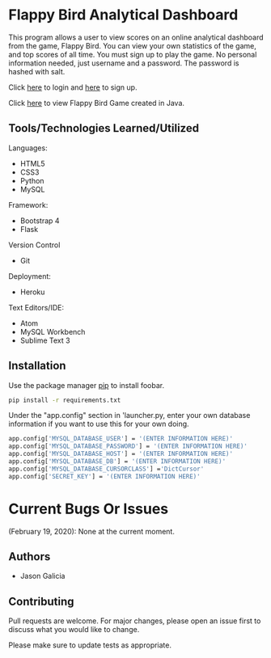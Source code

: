 # Flappy Bird Analytical Dashboard

This program allows a user to view scores on an online analytical dashboard from the game, Flappy Bird.
You can view your own statistics of the game, and  top scores of all time.
You must sign up to play the game. No personal information needed, just username and a password.
The password is hashed with salt.

Click [here](https://fbird-analytical-dashboard.herokuapp.com/login) to login and [here](https://fbird-analytical-dashboard.herokuapp.com/signup) to sign up. 

Click [here](https://github.com/jasongalicia/Flappy-Bird-Game-Java) to view Flappy Bird Game created in Java.

## Tools/Technologies Learned/Utilized

Languages:
- HTML5
- CSS3
- Python
- MySQL

Framework:
- Bootstrap 4
- Flask

Version Control
- Git

Deployment:
- Heroku

Text Editors/IDE:
- Atom
- MySQL Workbench
- Sublime Text 3

## Installation

Use the package manager [pip](https://pip.pypa.io/en/stable/) to install foobar.

```bash
pip install -r requirements.txt
```

Under the "app.config" section in 'launcher.py, enter your own database information if you want to use this for your own doing.

```bash
app.config['MYSQL_DATABASE_USER'] = '(ENTER INFORMATION HERE)'
app.config['MYSQL_DATABASE_PASSWORD'] = '(ENTER INFORMATION HERE)'
app.config['MYSQL_DATABASE_HOST'] = '(ENTER INFORMATION HERE)'
app.config['MYSQL_DATABASE_DB'] = '(ENTER INFORMATION HERE)'
app.config['MYSQL_DATABASE_CURSORCLASS'] ='DictCursor'
app.config['SECRET_KEY'] = '(ENTER INFORMATION HERE)'
```

# Current Bugs Or Issues
(February 19, 2020): None at the current moment.

## Authors
- Jason Galicia

## Contributing
Pull requests are welcome. For major changes, please open an issue first to discuss what you would like to change.

Please make sure to update tests as appropriate.
